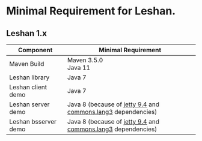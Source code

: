 # Minimal Requirement for Leshan. 

## Leshan 1.x

| Component | Minimal Requirement |
| - | - |
| Maven Build | Maven 3.5.0 </br> Java 11 |
| Leshan library | Java 7 |
| Leshan client demo | Java 7 |
| Leshan server  demo | Java 8 (because of [jetty 9.4](https://github.com/jetty/jetty.project/issues/7958) and [commons.lang3](https://issues.apache.org/jira/browse/LANG-1781) dependencies) |
| Leshan bsserver  demo | Java 8 (because of [jetty 9.4](https://github.com/jetty/jetty.project/issues/7958) and [commons.lang3](https://issues.apache.org/jira/browse/LANG-1781) dependencies) |